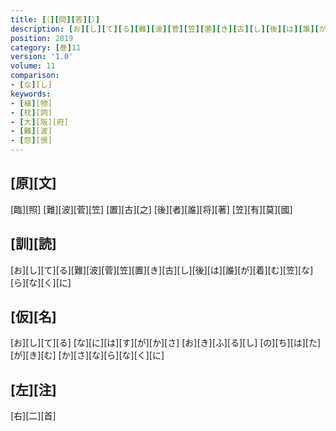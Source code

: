 ```yaml
---
title: [（][問][答][）]
description: [お][し][て][る][難][波][菅][笠][置][き][古][し][後][は][誰][が][着][む][笠][な][ら][な][く][に]
position: 2819
category: [巻]11
version: '1.0'
volume: 11
comparison:
- [な][し]
keywords:
- [植][物]
- [枕][詞]
- [大][阪][府]
- [難][波]
- [怨][恨]
---
```


## [原][文]

[臨][照] [難][波][菅][笠] [置][古][之] [後][者][誰][将][著] [笠][有][莫][國]

## [訓][読]

[お][し][て][る][難][波][菅][笠][置][き][古][し][後][は][誰][が][着][む][笠][な][ら][な][く][に]

## [仮][名]

[お][し][て][る] [な][に][は][す][が][か][さ] [お][き][ふ][る][し] [の][ち][は][た][が][き][む] [か][さ][な][ら][な][く][に]

## [左][注]

[右][二][首]
